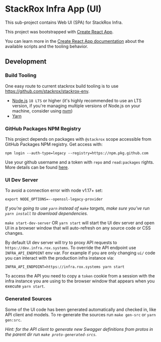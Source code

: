 # StackRox Infra App (UI)

This sub-project contains Web UI (SPA) for StackRox Infra.

This project was bootstrapped with
[Create React App](https://github.com/facebook/create-react-app).

You can learn more in the
[Create React App documentation](https://facebook.github.io/create-react-app/docs/getting-started)
about the available scripts and the tooling behavior.

## Development

### Build Tooling

One easy route to current stackrox build tooling is to use
https://github.com/stackrox/stackrox-env.

- [Node.js](https://nodejs.org/en/) `18 LTS` or higher (it's highly recommended
  to use an LTS version, if you're managing multiple versions of Node.js on your
  machine, consider using [nvm](https://github.com/creationix/nvm))
- [Yarn](https://yarnpkg.com/en/)

### GitHub Packages NPM Registry

This project depends on packages with `@stackrox` scope accessible from GitHub
Packages NPM registry. Get access with:

```
npm login --auth-type=legacy --registry=https://npm.pkg.github.com
```

Use your github username and a token with `repo` and `read:packages` rights.
More details can be found
[here](https://docs.engineering.redhat.com/display/StackRox/Using+GitHub+Packages+with+NPM).

### UI Dev Server

To avoid a connection error with node v1.17+ set:

```
export NODE_OPTIONS=--openssl-legacy-provider
```

_If you're going to use `yarn` instead of `make` targets, make sure you've run
`yarn install` to download dependencies._

`make start-dev-server` OR `yarn start` will start the UI dev server and open UI
in a browser window that will auto-refresh on any source code or CSS changes.

By default UI dev server will try to proxy API requests to
`https://dev.infra.rox.systems`. To override the API endpoint use
`INFRA_API_ENDPOINT` env var. For example if you are only changing `ui/` code
you can interact with the production infra instance via:

```
INFRA_API_ENDPOINT=https://infra.rox.systems yarn start
```

To access the API you need to copy a `token` cookie from a session with the
infra instance you are using to the browser window that appears when you execute
`yarn start`.

### Generated Sources

Some of the UI code has been generated automatically and checked in, like API
client and models. To re-generate the sources run `make gen-src` or
`yarn gen:src`.

_Hint: for the API client to generate new Swagger definitions from protos in the
parent dir run `make proto-generated-srcs`._
